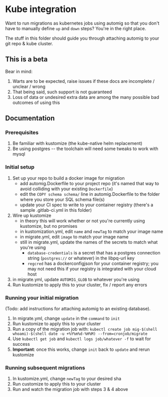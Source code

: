 # Kube integration

Want to run migrations as kubernetes jobs using automig so that you don't have to manually define `up` and `down` steps? You're in the right place.

The stuff in this folder should guide you through attaching automig to your git repo & kube cluster.

## This is a beta

Bear in mind:

1. Warts are to be expected, raise issues if these docs are incomplete / unclear / wrong
1. That being said, such support is not guaranteed
1. Loss of data or undesired extra data are among the many possible bad outcomes of using this

## Documentation

### Prerequisites

1. Be familiar with kustomize (the kube-native helm replacement)
1. Be using postgres -- the toolchain will need some tweaks to work with mysql

### Initial setup

1. Set up your repo to build a docker image for migration
	- add automig.Dockerfile to your project repo (it's named that way to avoid colliding with your existing `Dockerfile`)
	- edit the `COPY schema schema/` line in automig.Dockerfile to the folder where you store your SQL schema file(s)
	- update your CI spec to write to your container registry (there's a sample .gitlab-ci.yml in this folder)
1. Wire up kustomize
	- in theory this will work whether or not you're currently using kustomize, but no promises
	- in kustomization.yml, edit `name` and `newTag` to match your image name
	- in migrate.yml, edit `image` to match your image name
	- still in migrate.yml, update the names of the secrets to match what you're using
		- `database-credentials` is a secret that has a postgres connection string (`postgres://` or whatever) in the libpq-url key
		- `regcred` has a dockerconfigjson for your container registry; you may not need this if your registry is integrated with your cloud host
1. in migrate.yml, update `AUTOMIG_GLOB` to whatever you're using
1. Run kustomize to apply this to your cluster, fix / report any errors

### Running your initial migration

(Todo: add instructions for attaching automig to an existing database).

1. In migrate.yml, change `update` in the `command` to `init`
1. Run kustomize to apply this to your cluster
1. Run a copy of the migration job with: `kubectl create job mig-$(shell whoami)-$(shell date -u +%Y%m%d-%H%M) --from=cronjob/migrate`
1. Use `kubectl get job` and `kubectl logs job/whatever -f` to wait for success
1. **Important**: once this works, change `init` back to `update` and rerun kustomize

### Running subsequent migrations

1. In kustomize.yml, change `newTag` to your desired sha
1. Run customize to apply this to your cluster
1. Run and watch the migration job with steps 3 & 4 above
